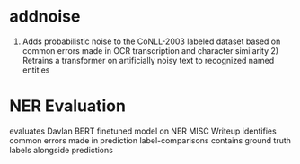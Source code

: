 # addnoise
1) Adds probabilistic noise to the CoNLL-2003 labeled dataset based on common errors made in OCR transcription and character similarity 2) Retrains a transformer on artificially noisy text to recognized named entities

# NER Evaluation
evaluates Davlan BERT finetuned model on NER
MISC Writeup identifies common errors made in prediction
label-comparisons contains ground truth labels alongside predictions
